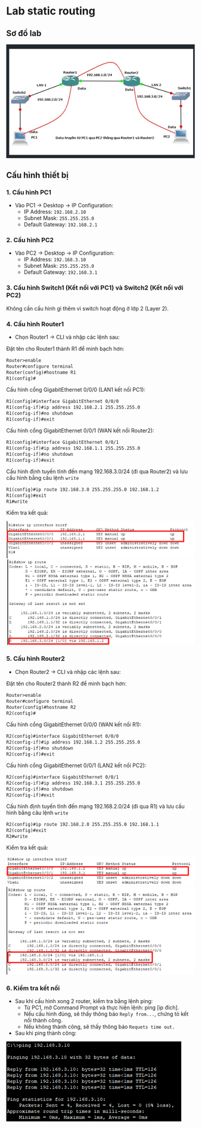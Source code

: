 # Lab static routing

## Sơ đồ lab

![static routing lab](../images/lab_static_routing.png)

## Cấu hình thiết bị

### 1. Cấu hình PC1

- Vào PC1 → Desktop → IP Configuration:
  - IP Address: `192.168.2.10`
  - Subnet Mask: `255.255.255.0`
  - Default Gateway: `192.168.2.1`

### 2. Cấu hình PC2

- Vào PC2 → Desktop → IP Configuration:
  - IP Address: `192.168.3.10`
  - Subnet Mask: `255.255.255.0`
  - Default Gateway: `192.168.3.1`

### 3. Cấu hình Switch1 (Kết nối với PC1) và Switch2 (Kết nối với PC2)

Không cần cấu hình gì thêm vì switch hoạt động ở lớp 2 (Layer 2).

### 4. Cấu hình Router1

- Chọn Router1 → CLI và nhập các lệnh sau:

Đặt tên cho Router1 thành R1 để minh bạch hơn:

```plaintext
Router>enable
Router#configure terminal
Router(config)#hostname R1
R1(config)#
```

Cấu hình cổng GigabitEthernet 0/0/0 (LAN1 kết nối PC1):

```plaintext
R1(config)#interface GigabitEthernet 0/0/0
R1(config-if)#ip address 192.168.2.1 255.255.255.0
R1(config-if)#no shutdown
R1(config-if)#exit
```

Cấu hình cổng GigabitEthernet 0/0/1 (WAN kết nối Router2):

```plaintext
R1(config)#interface GigabitEthernet 0/0/1
R1(config-if)#ip address 192.168.1.1 255.255.255.0
R1(config-if)#no shutdown
R1(config-if)#exit
```

Cấu hình định tuyến tĩnh đến mạng 192.168.3.0/24 (đi qua Router2) và lưu cấu hình bằng câu lệnh `write`

```plaintext
R1(config)#ip route 192.168.3.0 255.255.255.0 192.168.1.2
R1(config)#exit
R1#write
```

Kiểm tra kết quả:

![config R1](../images/config_R1.png)
![ip route R1](../images/ip_route_R1.png)

### 5. Cấu hình Router2

- Chọn Router2 → CLI và nhập các lệnh sau:

Đặt tên cho Router2 thành R2 để minh bạch hơn:

```plaintext
Router>enable
Router#configure terminal
Router(config)#hostname R2
R2(config)#
```

Cấu hình cổng GigabitEthernet 0/0/0 (WAN kết nối R1):

```plaintext
R2(config)#interface GigabitEthernet 0/0/0
R2(config-if)#ip address 192.168.1.2 255.255.255.0
R2(config-if)#no shutdown
R2(config-if)#exit
```

Cấu hình cổng GigabitEthernet 0/0/1 (LAN2 kết nối PC2):

```plaintext
R2(config)#interface GigabitEthernet 0/0/1
R2(config-if)#ip address 192.168.3.1 255.255.255.0
R2(config-if)#no shutdown
R2(config-if)#exit
```

Cấu hình định tuyến tĩnh đến mạng 192.168.2.0/24 (đi qua R1) và lưu cấu hình bằng câu lệnh `write`

```plaintext
R2(config)#ip route 192.168.2.0 255.255.255.0 192.168.1.1
R2(config)#exit
R2#write
```

Kiểm tra kết quả:

![config R2](../images/config_R2.png)
![ip route R2](../images/ip_route_R2.png)

### 6. Kiểm tra kết nối

- Sau khi cấu hình xong 2 router, kiểm tra bằng lệnh ping:
  - Từ PC1, mở Command Prompt và thực hiện lệnh: ping [ip đích].
  - Nếu cấu hình đúng, sẽ thấy thông báo `Reply from...`, chứng tỏ kết nối thành công.
  - Nếu không thành công, sẽ thấy thông báo `Requets time out.`
- Sau khi ping thành công:

![ping](../images/ping.png)
